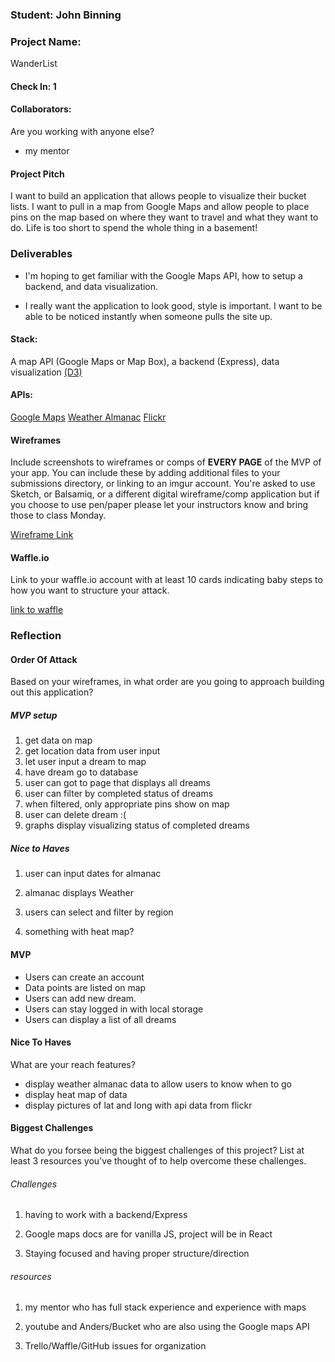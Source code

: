 ### Student: John Binning

### Project Name:  

WanderList

#### Check In: 1  

#### Collaborators:  
Are you working with anyone else?

- my mentor

#### Project Pitch  

I want to build an application that allows people to visualize their bucket lists.  I want to pull in a map from Google Maps and allow people to place pins on the map based on where they want to travel and what they want to do.  Life is too short to spend the whole thing in a basement!

### Deliverables  

- I'm hoping to get familiar with the Google Maps API, how to setup a backend, and data visualization.

- I really want the application to look good, style is important.  I want to be able to be noticed instantly when someone pulls the site up.

#### Stack:
A map API (Google Maps or Map Box), a backend (Express), data visualization [(D3)](http://www.reactd3.org/)

#### APIs:  

[Google Maps](https://developers.google.com/maps/documentation/javascript/)
[Weather Almanac](http://dataapi.wxc.com/almanac.html)
[Flickr](https://www.flickr.com/services/api/flickr.photos.geo.photosForLocation.html)

#### Wireframes  
Include screenshots to wireframes or comps of **EVERY PAGE** of the MVP of your app. You can include these by adding additional files to your submissions directory, or linking to an imgur account. You're asked to use Sketch, or Balsamiq, or a different digital wireframe/comp application but if you choose to use pen/paper please let your instructors know and bring those to class Monday.  

[Wireframe Link](http://imgur.com/a/cuSll)

#### Waffle.io
Link to your waffle.io account with at least 10 cards indicating baby steps to how you want to structure your attack.  

[link to waffle](https://waffle.io/JohnBinning/WanderList)

### Reflection  

#### Order Of Attack  
Based on your wireframes, in what order are you going to approach building out this application?

##### MVP setup

1. get data on map
2. get location data from user input
3. let user input a dream to map
4. have dream go to database
5. user can got to page that displays all dreams
6. user can filter by completed status of dreams
7. when filtered, only appropriate pins show on map
8. user can delete dream :(
9. graphs display visualizing status of completed dreams

##### Nice to Haves

1. user can input dates for almanac
2. almanac displays Weather

3. users can select and filter by region

4. something with heat map?

#### MVP

- Users can create an account
- Data points are listed on map
- Users can add new dream.  
- Users can stay logged in with local storage
- Users can display a list of all dreams

#### Nice To Haves   
What are your reach features?

- display weather almanac data to allow users to know when to go
- display heat map of data
- display pictures of lat and long with api data from flickr


#### Biggest Challenges  

What do you forsee being the biggest challenges of this project? List at least 3 resources you've thought of to help overcome these challenges.

###### Challenges

1. having to work with a backend/Express

2. Google maps docs are for vanilla JS, project will be in React

3. Staying focused and having proper structure/direction

###### resources

1. my mentor who has full stack experience and experience with maps

2. youtube and Anders/Bucket who are also using the Google maps API

3. Trello/Waffle/GitHub issues for organization
